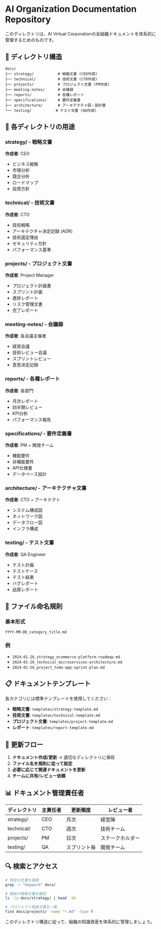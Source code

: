 # AI Organization Documentation Repository

このディレクトリは、AI Virtual Corporationの全組織ドキュメントを体系的に管理するためのものです。

## 📁 ディレクトリ構造

```
docs/
├── strategy/           # 戦略文書 (CEO作成)
├── technical/          # 技術文書 (CTO作成)
├── projects/           # プロジェクト文書 (PM作成)
├── meeting-notes/      # 会議録
├── reports/            # 各種レポート
├── specifications/     # 要件定義書
├── architecture/       # アーキテクチャ図・設計書
└── testing/           # テスト文書 (QA作成)
```

## 🎯 各ディレクトリの用途

### strategy/ - 戦略文書
**作成者**: CEO
- ビジネス戦略
- 市場分析
- 競合分析
- ロードマップ
- 投資方針

### technical/ - 技術文書
**作成者**: CTO
- 技術戦略
- アーキテクチャ決定記録 (ADR)
- 技術選定理由
- セキュリティ方針
- パフォーマンス基準

### projects/ - プロジェクト文書
**作成者**: Project Manager
- プロジェクト計画書
- スプリント計画
- 進捗レポート
- リスク管理文書
- 完了レポート

### meeting-notes/ - 会議録
**作成者**: 各会議主催者
- 経営会議
- 技術レビュー会議
- スプリントレビュー
- 意思決定記録

### reports/ - 各種レポート
**作成者**: 各部門
- 月次レポート
- 四半期レビュー
- KPI分析
- パフォーマンス報告

### specifications/ - 要件定義書
**作成者**: PM + 開発チーム
- 機能要件
- 非機能要件
- API仕様書
- データベース設計

### architecture/ - アーキテクチャ文書
**作成者**: CTO + アーキテクト
- システム構成図
- ネットワーク図
- データフロー図
- インフラ構成

### testing/ - テスト文書
**作成者**: QA Engineer
- テスト計画
- テストケース
- テスト結果
- バグレポート
- 品質レポート

## 📝 ファイル命名規則

### 基本形式
```
YYYY-MM-DD_category_title.md
```

### 例
- `2024-01-26_strategy_ecommerce-platform-roadmap.md`
- `2024-01-26_technical_microservices-architecture.md`
- `2024-01-26_project_todo-app-sprint-plan.md`

## 📋 ドキュメントテンプレート

各カテゴリには標準テンプレートを使用してください：

- **戦略文書**: `templates/strategy-template.md`
- **技術文書**: `templates/technical-template.md`
- **プロジェクト文書**: `templates/project-template.md`
- **レポート**: `templates/report-template.md`

## 🔄 更新フロー

1. **ドキュメント作成/更新** → 適切なディレクトリに保存
2. **ファイル名を規則に従って設定**
3. **必要に応じて関連ドキュメントを更新**
4. **チームに共有/レビュー依頼**

## 📊 ドキュメント管理責任者

| ディレクトリ | 主責任者 | 更新頻度 | レビュー者 |
|-------------|----------|----------|-----------|
| strategy/ | CEO | 月次 | 経営陣 |
| technical/ | CTO | 週次 | 技術チーム |
| projects/ | PM | 日次 | ステークホルダー |
| testing/ | QA | スプリント毎 | 開発チーム |

## 🔍 検索とアクセス

```bash
# 特定の文書を検索
grep -r "keyword" docs/

# 最新の戦略文書を確認
ls -la docs/strategy/ | head -10

# プロジェクト関連文書を一覧
find docs/projects/ -name "*.md" -type f
```

このディレクトリ構造に従って、組織の知識資産を体系的に管理しましょう。